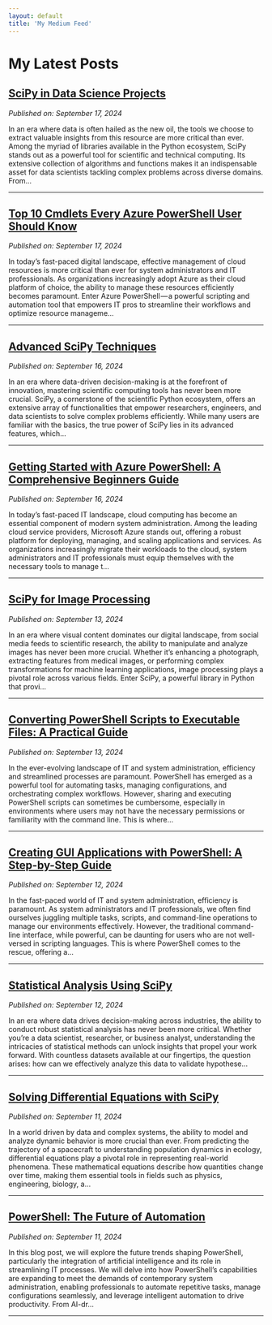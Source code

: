 ```yaml
---
layout: default
title: 'My Medium Feed'
---
```


# My Latest Posts

## [SciPy in Data Science Projects](https://medium.com/tomtalkspython/scipy-in-data-science-projects-f6cac7d03e91?source=rss-cba96b45006f------2)
*Published on: September 17, 2024*

In an era where data is often hailed as the new oil, the tools we choose to extract valuable insights from this resource are more critical than ever. Among the myriad of libraries available in the Python ecosystem, SciPy stands out as a powerful tool for scientific and technical computing. Its extensive collection of algorithms and functions makes it an indispensable asset for data scientists tackling complex problems across diverse domains. From...

---

## [Top 10 Cmdlets Every Azure PowerShell User Should Know](https://medium.com/tomtalkspowershell/top-10-cmdlets-every-azure-powershell-user-should-know-722ad5eab4e2?source=rss-cba96b45006f------2)
*Published on: September 17, 2024*

In today’s fast-paced digital landscape, effective management of cloud resources is more critical than ever for system administrators and IT professionals. As organizations increasingly adopt Azure as their cloud platform of choice, the ability to manage these resources efficiently becomes paramount. Enter Azure PowerShell — a powerful scripting and automation tool that empowers IT pros to streamline their workflows and optimize resource manageme...

---

## [Advanced SciPy Techniques](https://medium.com/tomtalkspython/advanced-scipy-techniques-b511b15eea76?source=rss-cba96b45006f------2)
*Published on: September 16, 2024*

In an era where data-driven decision-making is at the forefront of innovation, mastering scientific computing tools has never been more crucial. SciPy, a cornerstone of the scientific Python ecosystem, offers an extensive array of functionalities that empower researchers, engineers, and data scientists to solve complex problems efficiently. While many users are familiar with the basics, the true power of SciPy lies in its advanced features, which...

---

## [Getting Started with Azure PowerShell: A Comprehensive Beginners Guide](https://medium.com/tomtalkspowershell/getting-started-with-azure-powershell-a-comprehensive-beginners-guide-3b518bb6a853?source=rss-cba96b45006f------2)
*Published on: September 16, 2024*

In today’s fast-paced IT landscape, cloud computing has become an essential component of modern system administration. Among the leading cloud service providers, Microsoft Azure stands out, offering a robust platform for deploying, managing, and scaling applications and services. As organizations increasingly migrate their workloads to the cloud, system administrators and IT professionals must equip themselves with the necessary tools to manage t...

---

## [SciPy for Image Processing](https://medium.com/tomtalkspython/scipy-for-image-processing-c823b5c0b96b?source=rss-cba96b45006f------2)
*Published on: September 13, 2024*

In an era where visual content dominates our digital landscape, from social media feeds to scientific research, the ability to manipulate and analyze images has never been more crucial. Whether it’s enhancing a photograph, extracting features from medical images, or performing complex transformations for machine learning applications, image processing plays a pivotal role across various fields. Enter SciPy, a powerful library in Python that provi...

---

## [Converting PowerShell Scripts to Executable Files: A Practical Guide](https://medium.com/tomtalkspowershell/converting-powershell-scripts-to-executable-files-a-practical-guide-67ae325a17bc?source=rss-cba96b45006f------2)
*Published on: September 13, 2024*

In the ever-evolving landscape of IT and system administration, efficiency and streamlined processes are paramount. PowerShell has emerged as a powerful tool for automating tasks, managing configurations, and orchestrating complex workflows. However, sharing and executing PowerShell scripts can sometimes be cumbersome, especially in environments where users may not have the necessary permissions or familiarity with the command line. This is where...

---

## [Creating GUI Applications with PowerShell: A Step-by-Step Guide](https://medium.com/tomtalkspowershell/creating-gui-applications-with-powershell-a-step-by-step-guide-2713997728ef?source=rss-cba96b45006f------2)
*Published on: September 12, 2024*

In the fast-paced world of IT and system administration, efficiency is paramount. As system administrators and IT professionals, we often find ourselves juggling multiple tasks, scripts, and command-line operations to manage our environments effectively. However, the traditional command-line interface, while powerful, can be daunting for users who are not well-versed in scripting languages. This is where PowerShell comes to the rescue, offering a...

---

## [Statistical Analysis Using SciPy](https://medium.com/tomtalkspython/statistical-analysis-using-scipy-6db9fa891903?source=rss-cba96b45006f------2)
*Published on: September 12, 2024*

In an era where data drives decision-making across industries, the ability to conduct robust statistical analysis has never been more critical. Whether you’re a data scientist, researcher, or business analyst, understanding the intricacies of statistical methods can unlock insights that propel your work forward. With countless datasets available at our fingertips, the question arises: how can we effectively analyze this data to validate hypothese...

---

## [Solving Differential Equations with SciPy](https://medium.com/tomtalkspython/solving-differential-equations-with-scipy-155409589aae?source=rss-cba96b45006f------2)
*Published on: September 11, 2024*

In a world driven by data and complex systems, the ability to model and analyze dynamic behavior is more crucial than ever. From predicting the trajectory of a spacecraft to understanding population dynamics in ecology, differential equations play a pivotal role in representing real-world phenomena. These mathematical equations describe how quantities change over time, making them essential tools in fields such as physics, engineering, biology, a...

---

## [PowerShell: The Future of Automation](https://medium.com/tomtalkspowershell/powershell-the-future-of-automation-a8d555abee33?source=rss-cba96b45006f------2)
*Published on: September 11, 2024*

In this blog post, we will explore the future trends shaping PowerShell, particularly the integration of artificial intelligence and its role in streamlining IT processes. We will delve into how PowerShell’s capabilities are expanding to meet the demands of contemporary system administration, enabling professionals to automate repetitive tasks, manage configurations seamlessly, and leverage intelligent automation to drive productivity. From AI-dr...

---

